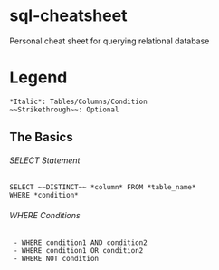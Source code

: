 # sql-cheatsheet
Personal cheat sheet for querying relational database

# Legend
```
*Italic*: Tables/Columns/Condition
~~Strikethrough~~: Optional
```

## The Basics

###### SELECT Statement
```
SELECT ~~DISTINCT~~ *column* FROM *table_name* 
WHERE *condition*
```

###### WHERE Conditions
```
 - WHERE condition1 AND condition2
 - WHERE condition1 OR condition2
 - WHERE NOT condition
```